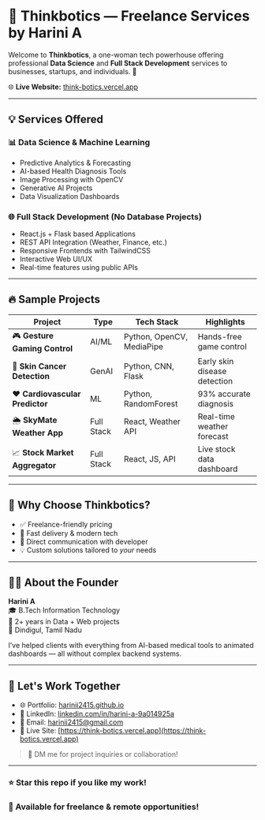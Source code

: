 # 🤖 Thinkbotics — Freelance Services by Harini A

Welcome to **Thinkbotics**, a one-woman tech powerhouse offering professional **Data Science** and **Full Stack Development** services to businesses, startups, and individuals. 🚀

🌐 **Live Website:** [think-botics.vercel.app](https://think-botics.vercel.app)

---

## 💡 Services Offered

### 📊 Data Science & Machine Learning
- Predictive Analytics & Forecasting
- AI-based Health Diagnosis Tools
- Image Processing with OpenCV
- Generative AI Projects
- Data Visualization Dashboards

### 🌐 Full Stack Development (No Database Projects)
- React.js + Flask based Applications
- REST API Integration (Weather, Finance, etc.)
- Responsive Frontends with TailwindCSS
- Interactive Web UI/UX
- Real-time features using public APIs

---

## 🔥 Sample Projects

| Project | Type | Tech Stack | Highlights |
|--------|------|------------|------------|
| 🎮 **Gesture Gaming Control** | AI/ML | Python, OpenCV, MediaPipe | Hands-free game control |
| 🧬 **Skin Cancer Detection** | GenAI | Python, CNN, Flask | Early skin disease detection |
| ❤️ **Cardiovascular Predictor** | ML | Python, RandomForest | 93% accurate diagnosis |
| 🌦️ **SkyMate Weather App** | Full Stack | React, Weather API | Real-time weather forecast |
| 📈 **Stock Market Aggregator** | Full Stack | React, JS, API | Live stock data dashboard |

---

## 🧠 Why Choose Thinkbotics?

- ✅ Freelance-friendly pricing
- 🚀 Fast delivery & modern tech
- 💬 Direct communication with developer
- 💡 Custom solutions tailored to *your* needs

---

## 👩‍💻 About the Founder

**Harini A**  
🎓 B.Tech Information Technology  
💼 2+ years in Data + Web projects  
📍 Dindigul, Tamil Nadu  

I’ve helped clients with everything from AI-based medical tools to animated dashboards — all without complex backend systems.

---

## 📩 Let's Work Together

- 🌐 Portfolio: [harinii2415.github.io](https://harinii2415.github.io)
- 💼 LinkedIn: [linkedin.com/in/harini-a-9a014925a](https://linkedin.com/in/harini-a-9a014925a)
- 📧 Email: harinii2415@gmail.com
- 🔗 Live Site: [https://think-botics.vercel.app](https://think-botics.vercel.app)

> 💬 DM me for project inquiries or collaboration!

---

### ⭐ Star this repo if you like my work!  
### 🤝 Available for freelance & remote opportunities!
